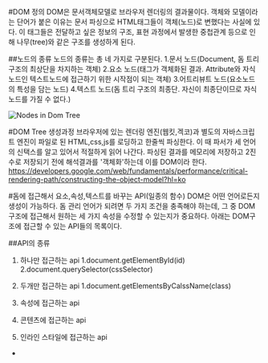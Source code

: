 #DOM 정의
DOM은 문서객체모델로 브라우저 렌더링의 결과물이다. 객체와 모델이라는 단어가 붙은 이유는 문서 파싱으로 HTML태그들이 객체(노드)로 변했다는 사실에 있다. 이 태그들은 전달하고 싶은 정보의 구조, 표현 과정에서 발생한 중첩관계 등으로 인해 나무(tree)와 같은 구조를 생성하게 된다.

##노드의 종류
노드의 종류는 총 네 가지로 구분된다.
1.문서 노드(Document, 돔 트리 구조의 최상단을 차지하는 객체) 
2.요소 노드(태그가 객체화된 결과. Attribute와 자식 노드인 텍스트노드에 접근하기 위한 시작점이 되는 객체)
3.어트리뷰트 노드(요소노드의 특성을 담는 노드)
4.텍스트 노드(돔 트리 구조의 최종단. 자신이 최종단이므로 자식노드를 가질 수 없다.)

![Nodes in Dom Tree ](http://poiemaweb.com/img/dom-tree.png)


#DOM Tree 생성과정
브라우저에 있는 렌더링 엔진(웹킷,겍코)과 별도의 자바스크립트 엔진이 파일로 된 HTML,css,js를 로딩하고 한줄씩 파싱한다. 이 때 파서가 세 언어의 신택스를 알고 있어서 적절하게 읽어 나간다. 파싱된 결과를 메모리에 저장하고 2진수로 저장되기 전에 해석결과를 '객체화'하는데 이를 DOM이라 한다.
https://developers.google.com/web/fundamentals/performance/critical-rendering-path/constructing-the-object-model?hl=ko

#돔에 접근해서 요소,속성,텍스트를 바꾸는 API(일종의 함수)
DOM은 어떤 언어로든지 생성이 가능하다. 돔 관리 언어가 되려면 두 가지 조건을 충족해야 하는데, 그 중 DOM구조에 접근해서 원하는 세 가지 속성을 수정할 수 있는지가 중요하다. 아래는 DOM구조에 접근할 수 있는 API들의 목록이다.

##API의 종류
1. 하나만 접근하는 api
    1.document.getElementById(id)
    2.document.querySelector(cssSelector)
2. 두개만 접근하는 api
    1.document.getElementsByCalssName(class)
    
3. 속성에 접근하는 api

4. 콘텐츠에 접근하는 api

5. 인라인 스타일에 접근하는 api

*

